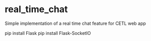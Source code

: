 # real_time_chat
Simple implementation of a real time chat feature for CETL web app

pip install Flask
pip install Flask-SocketIO
